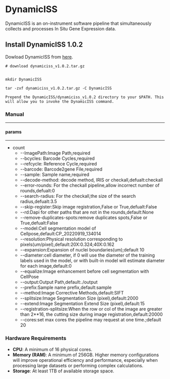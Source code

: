 # DynamicISS
DynamicISS is an on-instrument software pipeline that simultaneously collects and processes  In Situ Gene Expression data.


## Install DynamicISS 1.0.2
Dowload DynamicISS from [here](https://github.com/DynamicBiosystems/DynamicISS/releases/tag/dynamiciss-v1.0.2).

```shell
# download dynamiciss_v1.0.2.tar.gz


mkdir DynamicISS

tar -zxf dynamiciss_v1.0.2.tar.gz -C DynamicISS

Prepend the DynamicISS/dynamiciss_v1.0.2 directory to your $PATH. This will allow you to invoke the DynamicISS command.
```
### Manual

---

#### params

---
- count
  - --ImagePath:Image Path,required
  - --bcycles: Barcode Cycles,required
  - --refcycle: Reference Cycle,required
  - --barcode: Barcode2gene File,required
  - --sample: Sample name,required
  - --decode-method: decode method, IRIS or checkall,defualt:checkall
  - --error-rounds: For the checkall pipeline,allow incorrect number of rounds,defualt:0
  - --search-radius: For the checkall,the size of the search radius,defualt:3.5
  - --skip-register:Skip image registration,False or True,defualt:False
  - --rd:Dapi for other paths that are not in the rounds,default:None
  - --remove-duplicates-spots:remove duplicates spots,False or True,defualt:False
  - --model:Cell segmentation model of Cellpose,default:CP_20220919_134014
  - --resolution:Physical resolution corresponding to pixels(um/pixel),default:20X:0.324;40X:0.162
  - --expansion:Expansion of nuclei boundaries(um);default 10
  - --diameter:cell diameter, if 0 will use the diameter of the training labels used in the model, or with built-in model will estimate diameter for each image,default:0
  - --equalize:Image enhancement before cell segmentation with CellPose
  - --output:Output Path,default:./output
  - --prefix:Sample name prefix,default:sample
  - --method:Image Corrective Methods,default:SIFT
  - --splitsize:Image Segmentation Size (pixel),default:2000
  - --extend:Image Segmentation Extend Size (pixel),default:15
  - --registration-splitsize:When the row or col of the image are greater than 2**16, the cutting size during image registration,default:20000
  - --cores:set max cores the pipeline may request at one time.;default 20
 

### Hardware Requirements  
  
- **CPU**: A minimum of 16 physical cores.
- **Memory (RAM)**: A minimum of 256GB. Higher memory configurations will improve operational efficiency and performance, especially when processing large datasets or performing complex calculations.  
- **Storage**: At least 1TB of available storage space. 

